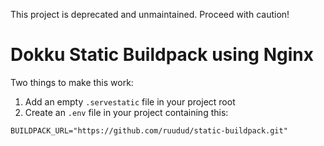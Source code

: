 This project is deprecated and unmaintained. Proceed with caution!

# Dokku Static Buildpack using Nginx

Two things to make this work:

1. Add an empty `.servestatic` file in your project root
2. Create an `.env` file in your project containing this:

```
BUILDPACK_URL="https://github.com/ruudud/static-buildpack.git"
```
